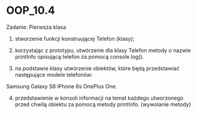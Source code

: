 # OOP_10.4

Zadanie: Pierwsza klasa

1. stworzenie funkcji konstruującej Telefon (klasy);

2. korzystając z prototypu, utwórzenie dla klasy Telefon metody o nazwie printInfo opisującą telefon za pomocą console.log().

3. na podstawie klasy utwórzenie obiektów, które będą przedstawiać następujące modele telefonów:

Samsung Galaxy S6
iPhone 6s
OnePlus One.

4. przedstawienie w konsoli informacji na temat każdego utworzonego przed chwilą obiektu za pomocą metody printInfo. (wywolanie metody)